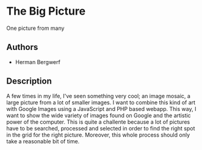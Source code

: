 # The Big Picture
One picture from many

## Authors
- Herman Bergwerf

## Description
A few times in my life, I've seen something very cool; an image mosaic, a large picture from a lot of smaller images. I want to combine this kind of art with Google Images using a JavaScript and PHP based webapp. This way, I want to show the wide variety of images found on Google and the artistic power of the computer. This is quite a challente because a lot of pictures have to be searched, processed and selected in order to find the right spot in the grid for the right picture. Moreover, this whole process should only take a reasonable bit of time.
